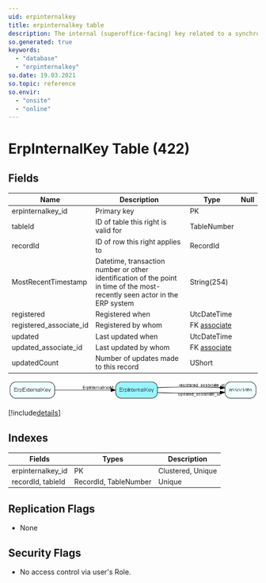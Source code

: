 ```yaml
---
uid: erpinternalkey
title: erpinternalkey table
description: The internal (superoffice-facing) key related to a synchronized record
so.generated: true
keywords:
  - "database"
  - "erpinternalkey"
so.date: 19.03.2021
so.topic: reference
so.envir:
  - "onsite"
  - "online"
---
```


# ErpInternalKey Table (422)

## Fields

| Name | Description | Type | Null |
|------|-------------|------|:----:|
|erpinternalkey\_id|Primary key|PK| |
|tableId|ID of table this right is valid for|TableNumber| |
|recordId|ID of row this right applies to|RecordId| |
|MostRecentTimestamp|Datetime, transaction number or other identification of the point in time of the most-recently seen actor in the ERP system|String(254)| |
|registered|Registered when|UtcDateTime| |
|registered\_associate\_id|Registered by whom|FK [associate](associate.md)| |
|updated|Last updated when|UtcDateTime| |
|updated\_associate\_id|Last updated by whom|FK [associate](associate.md)| |
|updatedCount|Number of updates made to this record|UShort| |


![ErpInternalKey table relationship diagram](media\ErpInternalKey.png)

[!include[details](./includes/ErpInternalKey.md)]

## Indexes

| Fields | Types | Description |
|--------|-------|-------------|
|erpinternalkey\_id |PK |Clustered, Unique |
|recordId, tableId |RecordId, TableNumber |Unique |

## Replication Flags

* None

## Security Flags

* No access control via user's Role.


